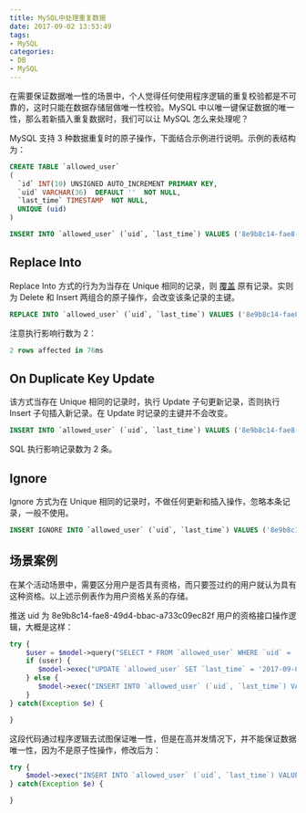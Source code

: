 ```yaml
---
title: MySQL中处理重复数据
date: 2017-09-02 13:53:49
tags:
- MySQL
categories:
- DB
- MySQL
---
```


在需要保证数据唯一性的场景中，个人觉得任何使用程序逻辑的重复校验都是不可靠的，这时只能在数据存储层做唯一性校验。MySQL 中以唯一键保证数据的唯一性，那么若新插入重复数据时，我们可以让 MySQL 怎么来处理呢？<!--more-->

MySQL 支持 3 种数据重复时的原子操作，下面结合示例进行说明。示例的表结构为：

```SQL
CREATE TABLE `allowed_user`
(
  `id` INT(10) UNSIGNED AUTO_INCREMENT PRIMARY KEY,
  `uid` VARCHAR(36)  DEFAULT ''  NOT NULL,
  `last_time` TIMESTAMP  NOT NULL,
  UNIQUE (uid)
)

INSERT INTO `allowed_user` (`uid`, `last_time`) VALUES ('8e9b8c14-fae8-49d4-bbac-a733c09ec82f', '2017-09-03 19:31:15')
```

## Replace Into

Replace Into 方式的行为为当存在 Unique 相同的记录，则 [覆盖](#) 原有记录。实则为 Delete 和 Insert 两组合的原子操作，会改变该条记录的主键。

```SQL
REPLACE INTO `allowed_user` (`uid`, `last_time`) VALUES ('8e9b8c14-fae8-49d4-bbac-a733c09ec82f', '2017-09-01 19:31:15')
```

注意执行影响行数为 2：

```SQL
2 rows affected in 76ms
```

## On Duplicate Key Update

该方式当存在 Unique 相同的记录时，执行 Update 子句更新记录，否则执行 Insert 子句插入新记录。在 Update 时记录的主键并不会改变。

```SQL
INSERT INTO `allowed_user` (`uid`, `last_time`) VALUES ('8e9b8c14-fae8-49d4-bbac-a733c09ec82f', '2017-09-01 19:31:15') ON DUPLICATE  KEY UPDATE `last_time` = '2017-09-01 19:40:15'
```

SQL 执行影响记录数为 2 条。

## Ignore

Ignore 方式为在 Unique 相同的记录时，不做任何更新和插入操作，忽略本条记录，一般不使用。

```SQL
INSERT IGNORE INTO `allowed_user` (`uid`, `last_time`) VALUES ('8e9b8c14-fae8-49d4-bbac-a733c09ec82f', '2017-09-01 19:41:15')
```

## 场景案例

在某个活动场景中，需要区分用户是否具有资格，而只要签过约的用户就认为具有这种资格。以上述示例表作为用户资格关系的存储。

推送 uid 为 8e9b8c14-fae8-49d4-bbac-a733c09ec82f 用户的资格接口操作逻辑，大概是这样：

```PHP
try {
    $user = $model->query("SELECT * FROM `allowed_user` WHERE `uid` = '8e9b8c14-fae8-49d4-bbac-a733c09ec82f'");
    if (user) {
       $model->exec("UPDATE `allowed_user` SET `last_time` = '2017-09-01 19:50:15' WHERE `uid` = '8e9b8c14-fae8-49d4-bbac-a733c09ec82f'");
    } else {
       $model->exec("INSERT INTO `allowed_user` (`uid`, `last_time`) VALUES ('8e9b8c14-fae8-49d4-bbac-a733c09ec82f', '2017-09-01 19:50:15'");
    }
} catch(Exception $e) {

}
```

这段代码通过程序逻辑去试图保证唯一性，但是在高并发情况下，并不能保证数据唯一性，因为不是原子性操作，修改后为：

```PHP
try {
    $model->exec("INSERT INTO `allowed_user` (`uid`, `last_time`) VALUES ('8e9b8c14-fae8-49d4-bbac-a733c09ec82f', '2017-09-01 19:50:15') ON DUPLICATE  KEY UPDATE `last_time` = '2017-09-01 19:50:15'");
} catch(Exception $e) {

}
```

